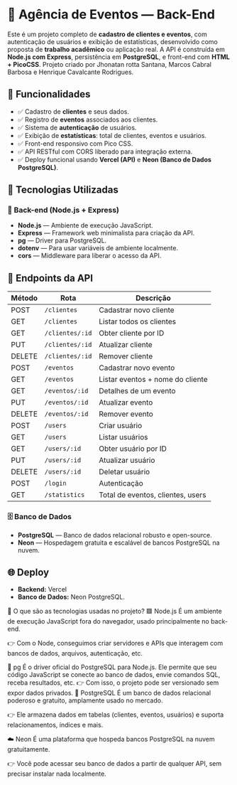 # 🎉 Agência de Eventos — Back-End

Este é um projeto completo de **cadastro de clientes e eventos**, com autenticação de usuários e exibição de estatísticas, desenvolvido como proposta de **trabalho acadêmico** ou aplicação real. A API é construída em **Node.js com Express**, persistência em **PostgreSQL**, e front-end com **HTML + PicoCSS**.
Projeto criado por Jhonatan rotta Santana, Marcos Cabral Barbosa e Henrique Cavalcante Rodrigues.

## 📌 Funcionalidades

- ✅ Cadastro de **clientes** e seus dados.
- ✅ Registro de **eventos** associados aos clientes.
- ✅ Sistema de **autenticação** de usuários.
- ✅ Exibição de **estatísticas**: total de clientes, eventos e usuários.
- ✅ Front-end responsivo com Pico CSS.
- ✅ API RESTful com CORS liberado para integração externa.
- ✅ Deploy funcional usando **Vercel (API)** e **Neon (Banco de Dados PostgreSQL)**.

## 🚀 Tecnologias Utilizadas

### 🔧 Back-end (Node.js + Express)

- **Node.js** — Ambiente de execução JavaScript.
- **Express** — Framework web minimalista para criação da API.
- **pg** — Driver para PostgreSQL.
- **dotenv** — Para usar variáveis de ambiente localmente.
- **cors** — Middleware para liberar o acesso da API.

## 📃 Endpoints da API

| Método | Rota             | Descrição                          |
|--------|------------------|------------------------------------|
| POST   | `/clientes`      | Cadastrar novo cliente             |
| GET    | `/clientes`      | Listar todos os clientes           |
| GET    | `/clientes/:id`  | Obter cliente por ID               |
| PUT    | `/clientes/:id`  | Atualizar cliente                  |
| DELETE | `/clientes/:id`  | Remover cliente                    |
| POST   | `/eventos`       | Cadastrar novo evento              |
| GET    | `/eventos`       | Listar eventos + nome do cliente   |
| GET    | `/eventos/:id`   | Detalhes de um evento              |
| PUT    | `/eventos/:id`   | Atualizar evento                   |
| DELETE | `/eventos/:id`   | Remover evento                     |
| POST   | `/users`         | Criar usuário                      |
| GET    | `/users`         | Listar usuários                    |
| GET    | `/users/:id`     | Obter usuário por ID               |
| PUT    | `/users/:id`     | Atualizar usuário                  |
| DELETE | `/users/:id`     | Deletar usuário                    |
| POST   | `/login`         | Autenticação                       |
| GET    | `/statistics`    | Total de eventos, clientes, users  |


### 🗄 Banco de Dados

- **PostgreSQL** — Banco de dados relacional robusto e open-source.
- **Neon** — Hospedagem gratuita e escalável de bancos PostgreSQL na nuvem.

## 🌐 Deploy

- **Backend:** Vercel
- **Banco de Dados:** Neon PostgreSQL.

🧠 O que são as tecnologias usadas no projeto?
🟩 Node.js
É um ambiente de execução JavaScript fora do navegador, usado principalmente no back-end.

👉 Com o Node, conseguimos criar servidores e APIs que interagem com bancos de dados, arquivos, autenticação, etc.

🧩 pg
É o driver oficial do PostgreSQL para Node.js. Ele permite que seu código JavaScript se conecte ao banco de dados, envie comandos SQL, receba resultados, etc.
👉 Com isso, o projeto pode ser versionado sem expor dados privados.
🧮 PostgreSQL
É um banco de dados relacional poderoso e gratuito, amplamente usado no mercado.

👉 Ele armazena dados em tabelas (clientes, eventos, usuários) e suporta relacionamentos, índices e mais.

☁️ Neon
É uma plataforma que hospeda bancos PostgreSQL na nuvem gratuitamente.

👉 Você pode acessar seu banco de dados a partir de qualquer API, sem precisar instalar nada localmente.
